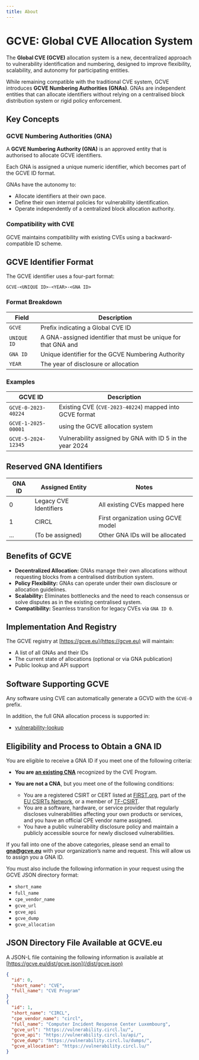```yaml
---
title: About 
---
```


# GCVE: Global CVE Allocation System

The **Global CVE (GCVE)** allocation system is a new, decentralized approach to vulnerability identification and numbering, designed to improve flexibility, scalability, and autonomy for participating entities. 

While remaining compatible with the traditional CVE system, GCVE introduces **GCVE Numbering Authorities (GNAs)**. GNAs are independent entities that can allocate identifiers without relying on a centralised block distribution system or rigid policy enforcement.

## Key Concepts

### GCVE Numbering Authorities (GNA)

A **GCVE Numbering Authority (GNA)** is an approved entity that is authorised to allocate GCVE identifiers.

Each GNA is assigned a unique numeric identifier, which becomes part of the GCVE ID format.

GNAs have the autonomy to:

- Allocate identifiers at their own pace.
- Define their own internal policies for vulnerability identification.
- Operate independently of a centralized block allocation authority.

### Compatibility with CVE

GCVE maintains compatibility with existing CVEs using a backward-compatible ID scheme.

## GCVE Identifier Format

The GCVE identifier uses a four-part format:

`GCVE-<UNIQUE ID>-<YEAR>-<GNA ID>`

### Format Breakdown

| Field       | Description                                                         |
|-------------|---------------------------------------------------------------------|
| `GCVE`      | Prefix indicating a Global CVE ID |
| `UNIQUE ID` | A GNA-assigned identifier that must be unique for that GNA and  |                 
| `GNA ID`    | Unique identifier for the GCVE Numbering Authority                  |
| `YEAR`      | The year of disclosure or allocation                                |

### Examples

| GCVE ID              | Description                                                |
|----------------------|------------------------------------------------------------|
| `GCVE-0-2023-40224`  | Existing CVE (`CVE-2023-40224`) mapped into GCVE format     |
| `GCVE-1-2025-00001`  | using the GCVE allocation system           |
| `GCVE-5-2024-12345`  | Vulnerability assigned by GNA with ID 5 in the year 2024   |

## Reserved GNA Identifiers

| GNA ID | Assigned Entity       | Notes                                |
|--------|------------------------|--------------------------------------|
| 0      | Legacy CVE Identifiers | All existing CVEs mapped here        |
| 1      | CIRCL                  | First organization using GCVE model  |
| ...    | (To be assigned)       | Other GNA IDs will be allocated      |

## Benefits of GCVE

- **Decentralized Allocation:** GNAs manage their own allocations without requesting blocks from a centralised distribution system.
- **Policy Flexibility:** GNAs can operate under their own disclosure or allocation guidelines.
- **Scalability:** Eliminates bottlenecks and the need to reach consensus or solve disputes as in the existing centralised system.
- **Compatibility:** Seamless transition for legacy CVEs via `GNA ID 0`.

## Implementation And Registry

The GCVE registry at [https://gcve.eu](https://gcve.eu) will maintain:

- A list of all GNAs and their IDs
- The current state of allocations (optional or via GNA publication)
- Public lookup and API support

## Software Supporting GCVE

Any software using CVE can automatically generate a GCVD with the `GCVE-0` prefix. 

In addition, the full GNA allocation process is supported in:

- [vulnerability-lookup](https://www.vulnerability-lookup.org)

## Eligibility and Process to Obtain a GNA ID

You are eligible to receive a GNA ID if you meet one of the following criteria:

- **You are [an existing CNA](/dist/cna_partners.json)** recognized by the CVE Program.

- **You are not a CNA**, but you meet one of the following conditions:
  - You are a registered CSIRT or CERT listed at [FIRST.org](https://www.first.org/), part of the [EU CSIRTs Network](https://csirtsnetwork.eu/), or a member of [TF-CSIRT](https://tf-csirt.org/).
  - You are a software, hardware, or service provider that regularly discloses vulnerabilities affecting your own products or services, and you have an official CPE vendor name assigned.
  - You have a public vulnerability disclosure policy and maintain a publicly accessible source for newly disclosed vulnerabilities.

If you fall into one of the above categories, please send an email to **gna@gcve.eu** with your organization’s name and request. This will allow us to assign you a GNA ID.

You must also include the following information in your request using the GCVE JSON directory format:

- `short_name`
- `full_name`
- `cpe_vendor_name`
- `gcve_url`
- `gcve_api`
- `gcve_dump`
- `gcve_allocation`


## JSON Directory File Available at GCVE.eu

A JSON-L file containing the following information is available at [https://gcve.eu/dist/gcve.json](/dist/gcve.json)

~~~json
{
  "id": 0,
  "short_name": "CVE",
  "full_name": "CVE Program"
}
{
  "id": 1,
  "short_name": "CIRCL",
  "cpe_vendor_name": "circl",
  "full_name": "Computer Incident Response Center Luxembourg",
  "gcve_url": "https://vulnerability.circl.lu/",
  "gcve_api": "https://vulnerability.circl.lu/api/",
  "gcve_dump": "https://vulnerability.circl.lu/dumps/",
  "gcve_allocation": "https://vulnerability.circl.lu/"
}
~~~

